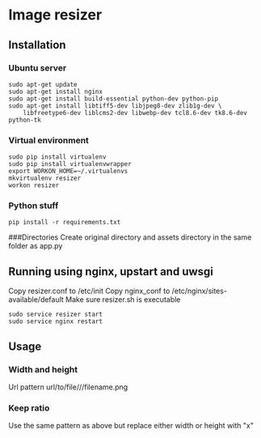 # Image resizer
## Installation
### Ubuntu server
```
sudo apt-get update
sudo apt-get install nginx
sudo apt-get install build-essential python-dev python-pip
sudo apt-get install libtiff5-dev libjpeg8-dev zlib1g-dev \
    libfreetype6-dev liblcms2-dev libwebp-dev tcl8.6-dev tk8.6-dev python-tk
```
### Virtual environment
```
sudo pip install virtualenv
sudo pip install virtualenvwrapper
export WORKON_HOME=~/.virtualenvs
mkvirtualenv resizer
workon resizer
```
### Python stuff
```
pip install -r requirements.txt
```
###Directories
Create original directory and assets directory in the same folder as app.py
## Running using nginx, upstart and uwsgi
Copy resizer.conf to /etc/init
Copy nginx_conf to /etc/nginx/sites-available/default
Make sure resizer.sh is executable
```
sudo service resizer start
sudo service nginx restart
```

## Usage
### Width and height
Url pattern url/to/file/<width>/<height>/filename.png
### Keep ratio
Use the same pattern as above but replace either width or height with "x"
